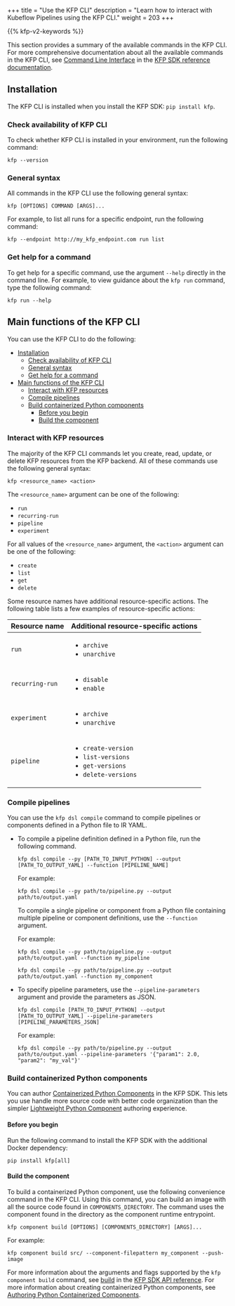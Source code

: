+++
title = "Use the KFP CLI"
description = "Learn how to interact with Kubeflow Pipelines using the KFP CLI."
weight = 203
+++

{{% kfp-v2-keywords %}}

<!-- TODO: Improve or standardize rendering of variables and placeholders -->
<!-- TODO: Standardize inline references to KFP CLI SDK -->

This section provides a summary of the available commands in the KFP CLI. For more comprehensive documentation about all the available commands in the KFP CLI, see [Command Line Interface][cli-reference-docs] in the [KFP SDK reference documentation][kfp-sdk-api-ref].

## Installation

The KFP CLI is installed when you install the KFP SDK: `pip install kfp`.

### Check availability of KFP CLI

To check whether KFP CLI is installed in your environment, run the following command:

```shell
kfp --version
```

### General syntax

All commands in the KFP CLI use the following general syntax:

```shell
kfp [OPTIONS] COMMAND [ARGS]...
```

For example, to list all runs for a specific endpoint, run the following command:

```shell
kfp --endpoint http://my_kfp_endpoint.com run list
```

### Get help for a command

To get help for a specific command, use the argument `--help` directly in the command line. For example, to view guidance about the `kfp run` command, type the following command:

```shell
kfp run --help
```

## Main functions of the KFP CLI

You can use the KFP CLI to do the following:

- [Installation](#installation)
  - [Check availability of KFP CLI](#check-availability-of-kfp-cli)
  - [General syntax](#general-syntax)
  - [Get help for a command](#get-help-for-a-command)
- [Main functions of the KFP CLI](#main-functons-of-the-kfp-cli)
  - [Interact with KFP resources](#interact-with-kfp-resources)
  - [Compile pipelines](#compile-pipelines)
  - [Build containerized Python components](#build-containerized-python-components)
    - [Before you begin](#before-you-begin)
    - [Build the component](#build-the-component)

### Interact with KFP resources

The majority of the KFP CLI commands let you create, read, update, or delete KFP resources from the KFP backend. All of these commands use the following general syntax:

```shell
kfp <resource_name> <action>
```

The `<resource_name>` argument can be one of the following:

- `run`
- `recurring-run`
- `pipeline`
- `experiment`

For all values of the `<resource_name>` argument, the `<action>` argument can be one of the following:

- `create`
- `list`
- `get`
- `delete`

Some resource names have additional resource-specific actions. The following table lists a few examples of resource-specific actions:

| Resource name   | Additional resource-specific actions                                                                        |
| --------------- | ----------------------------------------------------------------------------------------------------------- |
| `run`           | <ul><li>`archive`</li><li>`unarchive`</li></ul>                                                             |
| `recurring-run` | <ul><li>`disable`</li><li>`enable`</li></ul>                                                                |
| `experiment`    | <ul><li>`archive`</li><li>`unarchive`</li></ul>                                                             |
| `pipeline`      | <ul><li>`create-version`</li><li>`list-versions`</li><li>`get-versions`</li><li>`delete-versions`</li></ul> |

### Compile pipelines

You can use the `kfp dsl compile` command to compile pipelines or components defined in a Python file to IR YAML.

- To compile a pipeline definition defined in a Python file, run the following command.

  ```shell
  kfp dsl compile --py [PATH_TO_INPUT_PYTHON] --output [PATH_TO_OUTPUT_YAML] --function [PIPELINE_NAME]
  ```

  For example:

  ```shell
  kfp dsl compile --py path/to/pipeline.py --output path/to/output.yaml
  ```

  To compile a single pipeline or component from a Python file containing multiple pipeline or component definitions, use the `--function` argument.

  For example:

  ```shell
  kfp dsl compile --py path/to/pipeline.py --output path/to/output.yaml --function my_pipeline
  ```

  ```shell
  kfp dsl compile --py path/to/pipeline.py --output path/to/output.yaml --function my_component
  ```

- To specify pipeline parameters, use the `--pipeline-parameters` argument and provide the parameters as JSON.

  ```shell
  kfp dsl compile [PATH_TO_INPUT_PYTHON] --output [PATH_TO_OUTPUT_YAML] --pipeline-parameters [PIPELINE_PARAMETERS_JSON]
  ```

  For example:

  ```shell
  kfp dsl compile --py path/to/pipeline.py --output path/to/output.yaml --pipeline-parameters '{"param1": 2.0, "param2": "my_val"}'
  ```

### Build containerized Python components

You can author [Containerized Python Components][containerized-python-components] in the KFP SDK. This lets you use handle more source code with better code organization than the simpler [Lightweight Python Component][lightweight-python-component] authoring experience.

#### Before you begin

Run the following command to install the KFP SDK with the additional Docker dependency:

```shell
pip install kfp[all]
```

#### Build the component

To build a containerized Python component, use the following convenience command in the KFP CLI. Using this command, you can build an image with all the source code found in `COMPONENTS_DIRECTORY`. The command uses the component found in the directory as the component runtime entrypoint.

```shell
kfp component build [OPTIONS] [COMPONENTS_DIRECTORY] [ARGS]...
```

For example:

```shell
kfp component build src/ --component-filepattern my_component --push-image
```

For more information about the arguments and flags supported by the `kfp component build` command, see [build](https://kubeflow-pipelines.readthedocs.io/en/stable/source/cli.html#kfp-component-build) in the [KFP SDK API reference][kfp-sdk-api-ref]. For more information about creating containerized Python components, see [Authoring Python Containerized Components][containerized-python-components].

[cli-reference-docs]: https://kubeflow-pipelines.readthedocs.io/en/stable/source/cli.html
[kfp-sdk-api-ref]: https://kubeflow-pipelines.readthedocs.io/en/stable/index.html
[lightweight-python-component]: /docs/components/pipelines/user-guides/components/lightweight-python-components/
[containerized-python-components]: /docs/components/pipelines/user-guides/components/containerized-python-components
